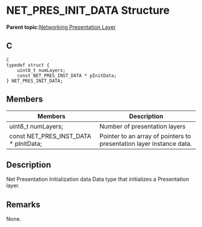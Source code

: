 # NET\_PRES\_INIT\_DATA Structure

**Parent topic:**[Networking Presentation Layer](GUID-75470E5B-2289-4F94-AE85-2BB7DF4C4F07.md)

## C

```
C 
typedef struct {
    uint8_t numLayers; 
    const NET_PRES_INST_DATA * pInitData; 
} NET_PRES_INIT_DATA; 
```

## Members

|Members|Description|
|-------|-----------|
|uint8\_t numLayers;|Number of presentation layers|
|const NET\_PRES\_INST\_DATA \* pInitData;|Pointer to an array of pointers to presentation layer instance data.|

## Description

Net Presentation Initialization data Data type that initializes a Presentation layer.

## Remarks

None.

